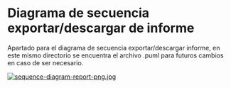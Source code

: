 # Diagrama de secuencia exportar/descargar de informe

Apartado para el diagrama de secuencia exportar/descargar informe, en este mismo directorio se encuentra el archivo 
.puml para futuros cambios en caso de ser necesario.

[![sequence-diagram-report-png.jpg](https://i.postimg.cc/bYLtCpFj/sequence-diagram-report-png.jpg)](https://postimg.cc/mhzkhfsd)
